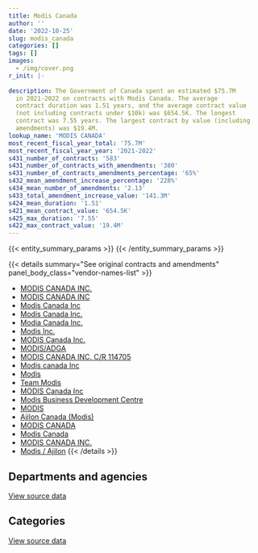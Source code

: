 ```yaml
---
title: Modis Canada
author: ''
date: '2022-10-25'
slug: modis_canada
categories: []
tags: []
images:
  - /img/cover.png
r_init: |-
  
description: The Government of Canada spent an estimated $75.7M
  in 2021-2022 on contracts with Modis Canada. The average
  contract duration was 1.51 years, and the average contract value
  (not including contracts under $10k) was $654.5K. The longest
  contract was 7.55 years. The largest contract by value (including
  amendments) was $19.4M.
lookup_name: 'MODIS CANADA'
most_recent_fiscal_year_total: '75.7M'
most_recent_fiscal_year_year: '2021-2022'
s431_number_of_contracts: '583'
s431_number_of_contracts_with_amendments: '380'
s431_number_of_contracts_amendments_percentage: '65%'
s432_mean_amendment_increase_percentage: '228%'
s434_mean_number_of_amendments: '2.13'
s433_total_amendment_increase_value: '141.3M'
s424_mean_duration: '1.51'
s421_mean_contract_value: '654.5K'
s425_max_duration: '7.55'
s422_max_contract_value: '19.4M'
---
```


<script src="/rmarkdown-libs/htmlwidgets/htmlwidgets.js"></script>
<link href="/rmarkdown-libs/datatables-css/datatables-crosstalk.css" rel="stylesheet" />
<script src="/rmarkdown-libs/datatables-binding/datatables.js"></script>
<script src="/rmarkdown-libs/jquery/jquery-3.6.0.min.js"></script>
<link href="/rmarkdown-libs/dt-core-bootstrap/css/dataTables.bootstrap.min.css" rel="stylesheet" />
<link href="/rmarkdown-libs/dt-core-bootstrap/css/dataTables.bootstrap.extra.css" rel="stylesheet" />
<script src="/rmarkdown-libs/dt-core-bootstrap/js/jquery.dataTables.min.js"></script>
<script src="/rmarkdown-libs/dt-core-bootstrap/js/dataTables.bootstrap.min.js"></script>
<link href="/rmarkdown-libs/crosstalk/css/crosstalk.min.css" rel="stylesheet" />
<script src="/rmarkdown-libs/crosstalk/js/crosstalk.min.js"></script>
<script src="/rmarkdown-libs/htmlwidgets/htmlwidgets.js"></script>
<link href="/rmarkdown-libs/datatables-css/datatables-crosstalk.css" rel="stylesheet" />
<script src="/rmarkdown-libs/datatables-binding/datatables.js"></script>
<script src="/rmarkdown-libs/jquery/jquery-3.6.0.min.js"></script>
<link href="/rmarkdown-libs/dt-core-bootstrap/css/dataTables.bootstrap.min.css" rel="stylesheet" />
<link href="/rmarkdown-libs/dt-core-bootstrap/css/dataTables.bootstrap.extra.css" rel="stylesheet" />
<script src="/rmarkdown-libs/dt-core-bootstrap/js/jquery.dataTables.min.js"></script>
<script src="/rmarkdown-libs/dt-core-bootstrap/js/dataTables.bootstrap.min.js"></script>
<link href="/rmarkdown-libs/crosstalk/css/crosstalk.min.css" rel="stylesheet" />
<script src="/rmarkdown-libs/crosstalk/js/crosstalk.min.js"></script>

{{< entity_summary_params >}}
{{< /entity_summary_params >}}

{{< details summary="See original contracts and amendments" panel_body_class="vendor-names-list" >}}
- [MODIS CANADA INC.](https://search.open.canada.ca/en/ct/?sort=contract_value_f%20desc&page=1&search_text=%22MODIS%20CANADA%20INC.%22)
- [MODIS CANADA INC](https://search.open.canada.ca/en/ct/?sort=contract_value_f%20desc&page=1&search_text=%22MODIS%20CANADA%20INC%22)
- [Modis Canada Inc](https://search.open.canada.ca/en/ct/?sort=contract_value_f%20desc&page=1&search_text=%22Modis%20Canada%20Inc%22)
- [Modis Canada Inc.](https://search.open.canada.ca/en/ct/?sort=contract_value_f%20desc&page=1&search_text=%22Modis%20Canada%20Inc.%22)
- [Modia Canada Inc.](https://search.open.canada.ca/en/ct/?sort=contract_value_f%20desc&page=1&search_text=%22Modia%20Canada%20Inc.%22)
- [Modis Inc.](https://search.open.canada.ca/en/ct/?sort=contract_value_f%20desc&page=1&search_text=%22Modis%20Inc.%22)
- [MODIS Canada Inc.](https://search.open.canada.ca/en/ct/?sort=contract_value_f%20desc&page=1&search_text=%22MODIS%20Canada%20Inc.%22)
- [MODIS/ADGA](https://search.open.canada.ca/en/ct/?sort=contract_value_f%20desc&page=1&search_text=%22MODIS%2fADGA%22)
- [MODIS CANADA INC. C/R 114705](https://search.open.canada.ca/en/ct/?sort=contract_value_f%20desc&page=1&search_text=%22MODIS%20CANADA%20INC.%20C%2fR%20114705%22)
- [Modis canada Inc](https://search.open.canada.ca/en/ct/?sort=contract_value_f%20desc&page=1&search_text=%22Modis%20canada%20Inc%22)
- [Modis](https://search.open.canada.ca/en/ct/?sort=contract_value_f%20desc&page=1&search_text=%22Modis%22)
- [Team Modis](https://search.open.canada.ca/en/ct/?sort=contract_value_f%20desc&page=1&search_text=%22Team%20Modis%22)
- [MODIS Canada Inc](https://search.open.canada.ca/en/ct/?sort=contract_value_f%20desc&page=1&search_text=%22MODIS%20Canada%20Inc%22)
- [Modis Business Development Centre](https://search.open.canada.ca/en/ct/?sort=contract_value_f%20desc&page=1&search_text=%22Modis%20Business%20Development%20Centre%22)
- [MODIS](https://search.open.canada.ca/en/ct/?sort=contract_value_f%20desc&page=1&search_text=%22MODIS%22)
- [Ajilon Canada (Modis)](https://search.open.canada.ca/en/ct/?sort=contract_value_f%20desc&page=1&search_text=%22Ajilon%20Canada%20%28Modis%29%22)
- [MODIS CANADA](https://search.open.canada.ca/en/ct/?sort=contract_value_f%20desc&page=1&search_text=%22MODIS%20CANADA%22)
- [Modis Canada](https://search.open.canada.ca/en/ct/?sort=contract_value_f%20desc&page=1&search_text=%22Modis%20Canada%22)
- [MODIS CANADA INC.](https://search.open.canada.ca/en/ct/?sort=contract_value_f%20desc&page=1&search_text=%22MODIS%20%20CANADA%20INC.%22)
- [Modis / Ajilon](https://search.open.canada.ca/en/ct/?sort=contract_value_f%20desc&page=1&search_text=%22Modis%20%2f%20%20Ajilon%22)
{{< /details >}}

## Departments and agencies

<div id="htmlwidget-1" style="width:100%;height:auto;" class="datatables html-widget"></div>
<script type="application/json" data-for="htmlwidget-1">{"x":{"style":"bootstrap","filter":"none","vertical":false,"data":[["<a href=\"/departments/aafc-aac/\">Agriculture and Agri-Food Canada<\/a>","<a href=\"/departments/aandc-aadnc/\">Crown-Indigenous Relations and Northern Affairs Canada<\/a>","<a href=\"/departments/cbsa-asfc/\">Canada Border Services Agency<\/a>","<a href=\"/departments/cer-rec/\">Canada Energy Regulator<\/a>","<a href=\"/departments/cfia-acia/\">Canadian Food Inspection Agency<\/a>","<a href=\"/departments/chrc-ccdp/\">Canadian Human Rights Commission<\/a>","<a href=\"/departments/cic/\">Immigration, Refugees and Citizenship Canada<\/a>","<a href=\"/departments/cra-arc/\">Canada Revenue Agency<\/a>","<a href=\"/departments/csc-scc/\">Correctional Service of Canada<\/a>","<a href=\"/departments/cta-otc/\">Canadian Transportation Agency<\/a>","<a href=\"/departments/dfatd-maecd/\">Global Affairs Canada<\/a>","<a href=\"/departments/dfo-mpo/\">Fisheries and Oceans Canada<\/a>","<a href=\"/departments/dnd-mdn/\">National Defence<\/a>","<a href=\"/departments/elections/\">Elections Canada<\/a>","<a href=\"/departments/ic/\">Innovation, Science and Economic Development Canada<\/a>","<a href=\"/departments/jus/\">Department of Justice Canada<\/a>","<a href=\"/departments/lac-bac/\">Library and Archives Canada<\/a>","<a href=\"/departments/nrcan-rncan/\">Natural Resources Canada<\/a>","<a href=\"/departments/pco-bcp/\">Privy Council Office<\/a>","<a href=\"/departments/ps-sp/\">Public Safety Canada<\/a>","<a href=\"/departments/psc-cfp/\">Public Service Commission of Canada<\/a>","<a href=\"/departments/pwgsc-tpsgc/\">Public Services and Procurement Canada<\/a>","<a href=\"/departments/rcmp-grc/\">Royal Canadian Mounted Police<\/a>","<a href=\"/departments/ssc-spc/\">Shared Services Canada<\/a>","<a href=\"/departments/tbs-sct/\">Treasury Board of Canada Secretariat<\/a>"],[787930.94,null,992568.47,2306324.56,null,81481.51,7140781.48,2579493.78,3643510.9,151407.35,1075423.17,712685.9,15412608.36,24671.11,2362746.96,458502.04,720738.66,72295.44,null,48292.73,502782.36,8127700.95,2751954.88,6611085.94,null],[790089.65,null,2724337.93,2416143.32,null,27234.92,8876192.5,null,3653493.13,151822.16,116170.37,725947.11,20096821.59,24205.35,1988878.51,459758.21,722076.06,359679.65,105756.7,null,1294097.6,3543626.35,4399419.47,6585424.52,null],[402107.1,null,2106986.58,1975023.45,null,null,8647760.88,null,3643510.9,null,445709.31,1324349.89,25020360.41,26138.91,2834337.88,458502.04,488151.02,293548.03,485658.5,null,726866.7,1422703.07,4330645.05,1685465.23,null],[793346.45,28886.22,15742.14,2776270.2,9522.64,null,10488776.96,null,4199633.21,null,2884028.43,468402.03,37480104.01,26138.91,4976748.28,345446.75,488151.02,219905.12,536885.5,null,102395.62,3387021.5,4730490.96,null,1782220.52]],"container":"<table class=\"table table-striped table-hover row-border order-column display\">\n  <thead>\n    <tr>\n      <th>Department<\/th>\n      <th>2018-2019<\/th>\n      <th>2019-2020<\/th>\n      <th>2020-2021<\/th>\n      <th>2021-2022<\/th>\n    <\/tr>\n  <\/thead>\n<\/table>","options":{"order":[[4,"desc"]],"pageLength":10,"autoWidth":true,"columnDefs":[{"targets":1,"render":"function(data, type, row, meta) {\n    return type !== 'display' ? data : DTWidget.formatCurrency(data, \"$\", 2, 3, \",\", \".\", true, null);\n  }"},{"targets":2,"render":"function(data, type, row, meta) {\n    return type !== 'display' ? data : DTWidget.formatCurrency(data, \"$\", 2, 3, \",\", \".\", true, null);\n  }"},{"targets":3,"render":"function(data, type, row, meta) {\n    return type !== 'display' ? data : DTWidget.formatCurrency(data, \"$\", 2, 3, \",\", \".\", true, null);\n  }"},{"targets":4,"render":"function(data, type, row, meta) {\n    return type !== 'display' ? data : DTWidget.formatCurrency(data, \"$\", 2, 3, \",\", \".\", true, null);\n  }"},{"width":"16%","targets":[1,2,3,4]},{"className":"dt-right","targets":[1,2,3,4]}],"orderClasses":false}},"evals":["options.columnDefs.0.render","options.columnDefs.1.render","options.columnDefs.2.render","options.columnDefs.3.render"],"jsHooks":[]}</script>
<p class="text-right">
<a href="https://github.com/GoC-Spending/contracts-data/tree/main/data/out/vendors/modis_canada/summary_by_fiscal_year_by_department.csv" class="source-data-link btn btn-link">View source data</a>
</p>

## Categories

<div id="htmlwidget-2" style="width:100%;height:auto;" class="datatables html-widget"></div>
<script type="application/json" data-for="htmlwidget-2">{"x":{"style":"bootstrap","filter":"none","vertical":false,"data":[["<a href=\"/categories/other/\">(Other)<\/a>","<a href=\"/categories/defence/\">Defence<\/a>","<a href=\"/categories/professional_services/\">Professional services<\/a>","<a href=\"/categories/information_technology/\">Information technology<\/a>"],[null,8520026.26,7450423.28,40594537.96],[null,11142268.64,9370017.82,38548888.63],[null,16833816.74,8329357.79,31154650.44],[0,21752500.57,17072159.27,36915456.63]],"container":"<table class=\"table table-striped table-hover row-border order-column display\">\n  <thead>\n    <tr>\n      <th>Category<\/th>\n      <th>2018-2019<\/th>\n      <th>2019-2020<\/th>\n      <th>2020-2021<\/th>\n      <th>2021-2022<\/th>\n    <\/tr>\n  <\/thead>\n<\/table>","options":{"order":[[4,"desc"]],"dom":"t","pageLength":30,"autoWidth":true,"columnDefs":[{"targets":1,"render":"function(data, type, row, meta) {\n    return type !== 'display' ? data : DTWidget.formatCurrency(data, \"$\", 2, 3, \",\", \".\", true, null);\n  }"},{"targets":2,"render":"function(data, type, row, meta) {\n    return type !== 'display' ? data : DTWidget.formatCurrency(data, \"$\", 2, 3, \",\", \".\", true, null);\n  }"},{"targets":3,"render":"function(data, type, row, meta) {\n    return type !== 'display' ? data : DTWidget.formatCurrency(data, \"$\", 2, 3, \",\", \".\", true, null);\n  }"},{"targets":4,"render":"function(data, type, row, meta) {\n    return type !== 'display' ? data : DTWidget.formatCurrency(data, \"$\", 2, 3, \",\", \".\", true, null);\n  }"},{"width":"16%","targets":[1,2,3,4]},{"className":"dt-right","targets":[1,2,3,4]}],"orderClasses":false,"lengthMenu":[10,25,30,50,100]}},"evals":["options.columnDefs.0.render","options.columnDefs.1.render","options.columnDefs.2.render","options.columnDefs.3.render"],"jsHooks":[]}</script>
<p class="text-right">
<a href="https://github.com/GoC-Spending/contracts-data/tree/main/data/out/vendors/modis_canada/summary_by_fiscal_year_by_category.csv" class="source-data-link btn btn-link">View source data</a>
</p>
